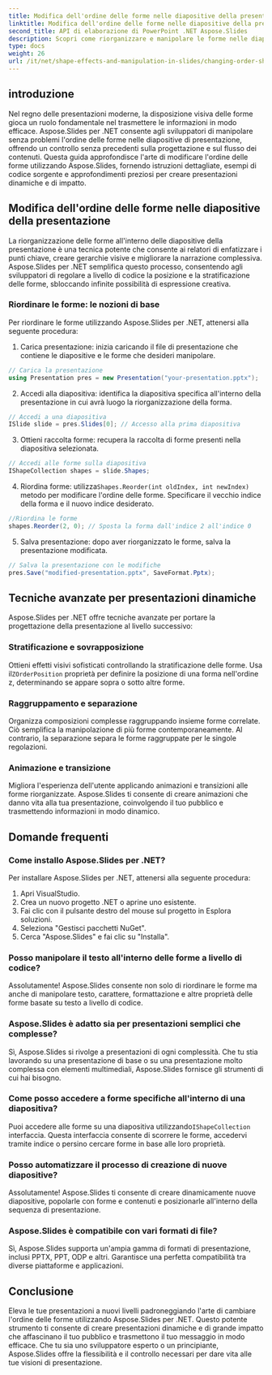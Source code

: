 ```yaml
---
title: Modifica dell'ordine delle forme nelle diapositive della presentazione utilizzando Aspose.Slides
linktitle: Modifica dell'ordine delle forme nelle diapositive della presentazione utilizzando Aspose.Slides
second_title: API di elaborazione di PowerPoint .NET Aspose.Slides
description: Scopri come riorganizzare e manipolare le forme nelle diapositive della presentazione utilizzando Aspose.Slides per .NET. Migliora le tue presentazioni con questa guida completa.
type: docs
weight: 26
url: /it/net/shape-effects-and-manipulation-in-slides/changing-order-shapes/
---
```


## introduzione

Nel regno delle presentazioni moderne, la disposizione visiva delle forme gioca un ruolo fondamentale nel trasmettere le informazioni in modo efficace. Aspose.Slides per .NET consente agli sviluppatori di manipolare senza problemi l'ordine delle forme nelle diapositive di presentazione, offrendo un controllo senza precedenti sulla progettazione e sul flusso dei contenuti. Questa guida approfondisce l'arte di modificare l'ordine delle forme utilizzando Aspose.Slides, fornendo istruzioni dettagliate, esempi di codice sorgente e approfondimenti preziosi per creare presentazioni dinamiche e di impatto.

## Modifica dell'ordine delle forme nelle diapositive della presentazione

La riorganizzazione delle forme all'interno delle diapositive della presentazione è una tecnica potente che consente ai relatori di enfatizzare i punti chiave, creare gerarchie visive e migliorare la narrazione complessiva. Aspose.Slides per .NET semplifica questo processo, consentendo agli sviluppatori di regolare a livello di codice la posizione e la stratificazione delle forme, sbloccando infinite possibilità di espressione creativa.

### Riordinare le forme: le nozioni di base

Per riordinare le forme utilizzando Aspose.Slides per .NET, attenersi alla seguente procedura:

1. Carica presentazione: inizia caricando il file di presentazione che contiene le diapositive e le forme che desideri manipolare.

```csharp
// Carica la presentazione
using Presentation pres = new Presentation("your-presentation.pptx");
```

2. Accedi alla diapositiva: identifica la diapositiva specifica all'interno della presentazione in cui avrà luogo la riorganizzazione della forma.

```csharp
// Accedi a una diapositiva
ISlide slide = pres.Slides[0]; // Accesso alla prima diapositiva
```

3. Ottieni raccolta forme: recupera la raccolta di forme presenti nella diapositiva selezionata.

```csharp
// Accedi alle forme sulla diapositiva
IShapeCollection shapes = slide.Shapes;
```

4.  Riordina forme: utilizza`Shapes.Reorder(int oldIndex, int newIndex)` metodo per modificare l'ordine delle forme. Specificare il vecchio indice della forma e il nuovo indice desiderato.

```csharp
//Riordina le forme
shapes.Reorder(2, 0); // Sposta la forma dall'indice 2 all'indice 0
```

5. Salva presentazione: dopo aver riorganizzato le forme, salva la presentazione modificata.

```csharp
// Salva la presentazione con le modifiche
pres.Save("modified-presentation.pptx", SaveFormat.Pptx);
```

## Tecniche avanzate per presentazioni dinamiche

Aspose.Slides per .NET offre tecniche avanzate per portare la progettazione della presentazione al livello successivo:

### Stratificazione e sovrapposizione

 Ottieni effetti visivi sofisticati controllando la stratificazione delle forme. Usa il`ZOrderPosition` proprietà per definire la posizione di una forma nell'ordine z, determinando se appare sopra o sotto altre forme.

### Raggruppamento e separazione

Organizza composizioni complesse raggruppando insieme forme correlate. Ciò semplifica la manipolazione di più forme contemporaneamente. Al contrario, la separazione separa le forme raggruppate per le singole regolazioni.

### Animazione e transizione

Migliora l'esperienza dell'utente applicando animazioni e transizioni alle forme riorganizzate. Aspose.Slides ti consente di creare animazioni che danno vita alla tua presentazione, coinvolgendo il tuo pubblico e trasmettendo informazioni in modo dinamico.

## Domande frequenti

### Come installo Aspose.Slides per .NET?

Per installare Aspose.Slides per .NET, attenersi alla seguente procedura:

1. Apri VisualStudio.
2. Crea un nuovo progetto .NET o aprine uno esistente.
3. Fai clic con il pulsante destro del mouse sul progetto in Esplora soluzioni.
4. Seleziona "Gestisci pacchetti NuGet".
5. Cerca "Aspose.Slides" e fai clic su "Installa".

### Posso manipolare il testo all'interno delle forme a livello di codice?

Assolutamente! Aspose.Slides consente non solo di riordinare le forme ma anche di manipolare testo, carattere, formattazione e altre proprietà delle forme basate su testo a livello di codice.

### Aspose.Slides è adatto sia per presentazioni semplici che complesse?

Sì, Aspose.Slides si rivolge a presentazioni di ogni complessità. Che tu stia lavorando su una presentazione di base o su una presentazione molto complessa con elementi multimediali, Aspose.Slides fornisce gli strumenti di cui hai bisogno.

### Come posso accedere a forme specifiche all'interno di una diapositiva?

Puoi accedere alle forme su una diapositiva utilizzando`IShapeCollection` interfaccia. Questa interfaccia consente di scorrere le forme, accedervi tramite indice o persino cercare forme in base alle loro proprietà.

### Posso automatizzare il processo di creazione di nuove diapositive?

Assolutamente! Aspose.Slides ti consente di creare dinamicamente nuove diapositive, popolarle con forme e contenuti e posizionarle all'interno della sequenza di presentazione.

### Aspose.Slides è compatibile con vari formati di file?

Sì, Aspose.Slides supporta un'ampia gamma di formati di presentazione, inclusi PPTX, PPT, ODP e altri. Garantisce una perfetta compatibilità tra diverse piattaforme e applicazioni.

## Conclusione

Eleva le tue presentazioni a nuovi livelli padroneggiando l'arte di cambiare l'ordine delle forme utilizzando Aspose.Slides per .NET. Questo potente strumento ti consente di creare presentazioni dinamiche e di grande impatto che affascinano il tuo pubblico e trasmettono il tuo messaggio in modo efficace. Che tu sia uno sviluppatore esperto o un principiante, Aspose.Slides offre la flessibilità e il controllo necessari per dare vita alle tue visioni di presentazione.